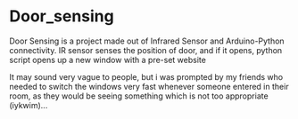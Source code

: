 # Door_sensing
Door Sensing is a project made out of Infrared Sensor and Arduino-Python connectivity. IR sensor senses the position of door, and if it opens, python script opens up a new window with a pre-set website

It may sound very vague to people, but i was prompted by my friends who needed to switch the windows very fast whenever someone entered in their room, as they would be seeing something which is not too appropriate (iykwim)...

